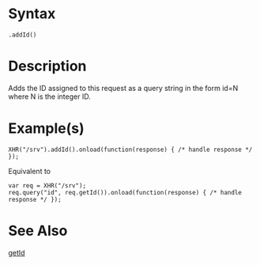 # Syntax #
```
.addId()
```

# Description #

Adds the ID assigned to this request as a query string in the form id=N where N is the integer ID.

# Example(s) #

```
XHR("/srv").addId().onload(function(response) { /* handle response */ });
```

Equivalent to

```
var req = XHR("/srv");
req.query("id", req.getId()).onload(function(response) { /* handle response */ });
```

# See Also #

[getId](getId.md)